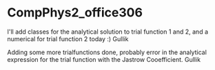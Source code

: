 # CompPhys2_office306

I'll add classes for the analytical solution to trial function 1 and 2, and a numerical for trial function 2 today :)
Gullik



Adding some more trialfunctions done, probably error in the analytical expression for the trial function with the Jastrow Cooefficient.
Gullik
